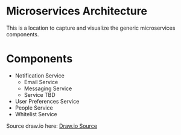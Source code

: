 # Microservices Architecture

This is a location to capture and visualize the generic microservices components.

# Components
* Notification Service
   * Email Service
   * Messaging Service
   * Service TBD
* User Preferences Service
* People Service
* Whitelist Service


Source draw.io
here: [Draw.io Source](https://app.diagrams.net/#HRMSLowside%2Frmslow%2Fmaster%2FDrawings%2FMicroservices%2FArchitecture%2FMicroservices%20Architecture.drawio)
